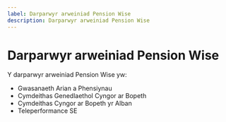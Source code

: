 ```yaml
---
label: Darparwyr arweiniad Pension Wise
description: Darparwyr arweiniad Pension Wise
---
```


# Darparwyr arweiniad Pension Wise

Y darparwyr arweiniad Pension Wise yw:

* Gwasanaeth Arian a Phensiynau
* Cymdeithas Genedlaethol Cyngor ar Bopeth
* Cymdeithas Cyngor ar Bopeth yr Alban
* Teleperformance SE
